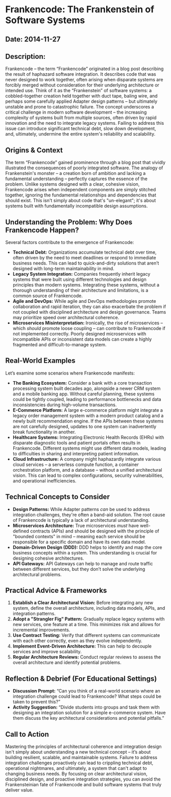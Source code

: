 # Frankencode: The Frankenstein of Software Systems

## Date: 2014-11-27

## Description:

Frankencode – the term “Frankencode” originated in a blog post describing the result of haphazard software integration. It describes code that was never designed to work together, often arising when disparate systems are forcibly merged without consideration for their underlying architecture or intended use. Think of it as the “Frankenstein” of software systems: a cobbled-together creation held together with duct tape, baling wire, and perhaps some carefully applied Adapter design patterns – but ultimately unstable and prone to catastrophic failure. The concept underscores a critical challenge in modern software development – the increasing complexity of systems built from multiple sources, often driven by rapid innovation and the need to integrate legacy systems. Failing to address this issue can introduce significant technical debt, slow down development, and, ultimately, undermine the entire system's reliability and scalability.

## Origins & Context

The term “Frankencode” gained prominence through a blog post that vividly illustrated the consequences of poorly integrated software. The analogy of Frankenstein's monster – a creation born of ambition and lacking a fundamental understanding – perfectly captures the essence of the problem. Unlike systems designed with a clear, cohesive vision, Frankencode arises when independent components are simply stitched together, ignoring the fundamental relationships and dependencies that should exist. This isn't simply about code that's "un-elegant"; it's about systems built with fundamentally incompatible design assumptions.

## Understanding the Problem: Why Does Frankencode Happen?

Several factors contribute to the emergence of Frankencode:

- **Technical Debt:** Organizations accumulate technical debt over time, often driven by the need to meet deadlines or respond to immediate business needs. This can lead to quick-and-dirty solutions that aren’t designed with long-term maintainability in mind.
- **Legacy System Integration:** Companies frequently inherit legacy systems that were built using different technologies and design principles than modern systems. Integrating these systems, without a thorough understanding of their architecture and limitations, is a common source of Frankencode.
- **Agile and DevOps:** While agile and DevOps methodologies promote collaboration and rapid iteration, they can also exacerbate the problem if not coupled with disciplined architecture and design governance. Teams may prioritize speed over architectural coherence.
- **Microservices Misinterpretation:** Ironically, the rise of microservices – which _should_ promote loose coupling – can contribute to Frankencode if not implemented correctly. Poorly designed microservices with incompatible APIs or inconsistent data models can create a highly fragmented and difficult-to-manage system.

## Real-World Examples

Let’s examine some scenarios where Frankencode manifests:

- **The Banking Ecosystem:** Consider a bank with a core transaction processing system built decades ago, alongside a newer CRM system and a mobile banking app. Without careful planning, these systems could be tightly coupled, leading to performance bottlenecks and data inconsistencies during high-volume transactions.
- **E-Commerce Platform:** A large e-commerce platform might integrate a legacy order management system with a modern product catalog and a newly built recommendation engine. If the APIs between these systems are not carefully designed, updates to one system can inadvertently break functionality in another.
- **Healthcare Systems:** Integrating Electronic Health Records (EHRs) with disparate diagnostic tools and patient portals often results in Frankencode. Different systems might use different data models, leading to difficulties in sharing and interpreting patient information.
- **Cloud Infrastructure:** A company might haphazardly integrate various cloud services – a serverless compute function, a container orchestration platform, and a database – without a unified architectural vision. This can lead to complex configurations, security vulnerabilities, and operational inefficiencies.

## Technical Concepts to Consider

- **Design Patterns:** While Adapter patterns _can_ be used to address integration challenges, they're often a band-aid solution. The root cause of Frankencode is typically a lack of architectural understanding.
- **Microservices Architecture:** True microservices _must_ have well-defined contracts (APIs) and should be designed with the principle of "bounded contexts" in mind – meaning each service should be responsible for a specific domain and have its own data model.
- **Domain-Driven Design (DDD):** DDD helps to identify and map the core business concepts within a system. This understanding is crucial for designing cohesive architectures.
- **API Gateways:** API Gateways can help to manage and route traffic between different services, but they don’t solve the underlying architectural problems.

## Practical Advice & Frameworks

1. **Establish a Clear Architectural Vision:** Before integrating any new system, define the overall architecture, including data models, APIs, and integration patterns.
2. **Adopt a "Strangler Fig" Pattern:** Gradually replace legacy systems with new services, one feature at a time. This minimizes risk and allows for incremental improvements.
3. **Use Contract Testing:** Verify that different systems can communicate with each other correctly, even as they evolve independently.
4. **Implement Event-Driven Architecture:** This can help to decouple services and improve scalability.
5. **Regular Architecture Reviews:** Conduct regular reviews to assess the overall architecture and identify potential problems.

## Reflection & Debrief (For Educational Settings)

- **Discussion Prompt:** “Can you think of a real-world scenario where an integration challenge could lead to Frankencode? What steps could be taken to prevent this?”
- **Activity Suggestion:** “Divide students into groups and task them with designing an integration solution for a simple e-commerce system. Have them discuss the key architectural considerations and potential pitfalls.”

## Call to Action

Mastering the principles of architectural coherence and integration design isn't simply about understanding a new technical concept – it’s about building resilient, scalable, and maintainable systems. Failure to address integration challenges proactively can lead to crippling technical debt, operational nightmares, and ultimately, a system that can't adapt to changing business needs. By focusing on clear architectural vision, disciplined design, and proactive integration strategies, you can avoid the Frankensteinian fate of Frankencode and build software systems that truly deliver value.
